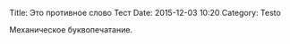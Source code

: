 Title: Это противное слово Тест
Date: 2015-12-03 10:20
Category: Testo

Механическое буквопечатание.